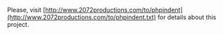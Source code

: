 Please, visit [http://www.2072productions.com/to/phpindent](http://www.2072productions.com/to/phpindent.txt) for details about this project.
